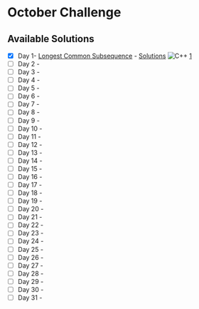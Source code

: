 # October Challenge

## Available Solutions
- [x] Day 1- [Longest Common Subsequence](https://leetcode.com/problems/longest-common-subsequence/) - [Solutions](./day-1/readme.md) ![C++](https://img.shields.io/badge/C++-1-blue?style=social&logo=cplusplus)  [1](./day-1/solution1.cpp) 
- [ ] Day 2 -
- [ ] Day 3 -
- [ ] Day 4 -
- [ ] Day 5 -
- [ ] Day 6 -
- [ ] Day 7 -
- [ ] Day 8 -
- [ ] Day 9 -
- [ ] Day 10 -
- [ ] Day 11 -
- [ ] Day 12 -
- [ ] Day 13 -
- [ ] Day 14 -
- [ ] Day 15 -
- [ ] Day 16 -
- [ ] Day 17 -
- [ ] Day 18 -
- [ ] Day 19 -
- [ ] Day 20 -
- [ ] Day 21 -
- [ ] Day 22 -
- [ ] Day 23 -
- [ ] Day 24 -
- [ ] Day 25 -
- [ ] Day 26 -
- [ ] Day 27 -
- [ ] Day 28 -
- [ ] Day 29 -
- [ ] Day 30 -
- [ ] Day 31 -

